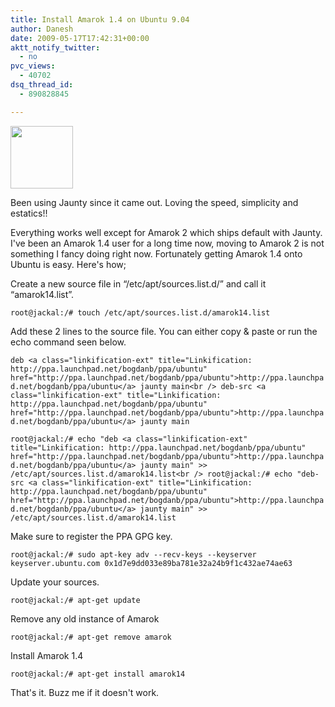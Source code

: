```yaml
---
title: Install Amarok 1.4 on Ubuntu 9.04
author: Danesh
date: 2009-05-17T17:42:31+00:00
aktt_notify_twitter:
  - no
pvc_views:
  - 40702
dsq_thread_id:
  - 890828845

---
```

<img loading="lazy" class="alignnone" title="Amarok Logo" src="http://farm4.static.flickr.com/3337/3538709803_e69c07498a_t.jpg" alt="" width="100" height="100" />

Been using Jaunty since it came out. Loving the speed, simplicity and estatics!!

Everything works well except for Amarok 2 which ships default with Jaunty. I've been an Amarok 1.4 user for a long time now, moving to Amarok 2 is not something I fancy doing right now. Fortunately getting Amarok 1.4 onto Ubuntu is easy. Here's how;

Create a new source file in &#8220;/etc/apt/sources.list.d/&#8221; and call it &#8220;amarok14.list&#8221;.

`root@jackal:/# touch /etc/apt/sources.list.d/amarok14.list`

Add these 2 lines to the source file. You can either copy & paste or run the echo command seen below.

`deb <a class="linkification-ext" title="Linkification: http://ppa.launchpad.net/bogdanb/ppa/ubuntu" href="http://ppa.launchpad.net/bogdanb/ppa/ubuntu">http://ppa.launchpad.net/bogdanb/ppa/ubuntu</a> jaunty main<br />
deb-src <a class="linkification-ext" title="Linkification: http://ppa.launchpad.net/bogdanb/ppa/ubuntu" href="http://ppa.launchpad.net/bogdanb/ppa/ubuntu">http://ppa.launchpad.net/bogdanb/ppa/ubuntu</a> jaunty main`

`root@jackal:/# echo "deb <a class="linkification-ext" title="Linkification: http://ppa.launchpad.net/bogdanb/ppa/ubuntu" href="http://ppa.launchpad.net/bogdanb/ppa/ubuntu">http://ppa.launchpad.net/bogdanb/ppa/ubuntu</a> jaunty main" >> /etc/apt/sources.list.d/amarok14.list<br />
root@jackal:/# echo "deb-src <a class="linkification-ext" title="Linkification: http://ppa.launchpad.net/bogdanb/ppa/ubuntu" href="http://ppa.launchpad.net/bogdanb/ppa/ubuntu">http://ppa.launchpad.net/bogdanb/ppa/ubuntu</a> jaunty main" >> /etc/apt/sources.list.d/amarok14.list`

Make sure to register the PPA GPG key.

`root@jackal:/# sudo apt-key adv --recv-keys --keyserver keyserver.ubuntu.com 0x1d7e9dd033e89ba781e32a24b9f1c432ae74ae63`

Update your sources.

`root@jackal:/# apt-get update`

Remove any old instance of Amarok

`root@jackal:/# apt-get remove amarok`

Install Amarok 1.4

`root@jackal:/# apt-get install amarok14`

That's it. Buzz me if it doesn't work.